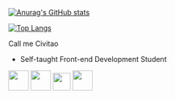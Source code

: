  <div style="display: block">
 
[![Anurag's GitHub stats](https://github-readme-stats.vercel.app/api?username=civitao&show_icons=true&theme=dark)](https://github.com/civitao/github-readme-stats)

 [![Top Langs](https://github-readme-stats.vercel.app/api/top-langs/?username=civitao&layout=compact&theme=dark)](https://github.com/civitao/github-readme-stats)
 
</div>
Call me Civitao 

- Self-taught Front-end Development Student

<!---
Civitao/Civitao is a ✨ special ✨ repository because its `README.md` (this file) appears on your GitHub profile.
You can click the Preview link to take a look at your changes.
--->


 <img src="https://cdn.jsdelivr.net/gh/devicons/devicon/icons/html5/html5-original-wordmark.svg" height=40 width=40 />
          
 <img src="https://cdn.jsdelivr.net/gh/devicons/devicon/icons/css3/css3-original-wordmark.svg" height=40 width=40/>

  <img src="https://cdn.jsdelivr.net/gh/devicons/devicon/icons/javascript/javascript-original.svg" height=35 width=35/>
    <img src="https://cdn.jsdelivr.net/gh/devicons/devicon/icons/react/react-original.svg" height=40 width=40/>
                                

